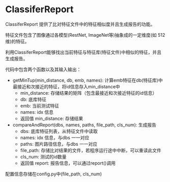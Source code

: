 # ClassiferReport

ClassiferReport 提供了比对特征文件中的特征相似度并且生成报告的功能。

特征文件包含了图像通过各模型(RestNet, ImageNet等)抽象成的一定维度(如 512维)的特征。

利用ClassiferReport能够找出当前特征与特征库(特征文件)中相似的特征，并且生成报告。

代码中包含两个函数以及其输入输出：
- getMinTup(min_distance, db, emb, names): 计算emb特征在db(特征库)中最接近和次接近的特征，将id信息存入min_distance中
	- min_distance: 存储结果的矩阵（包含最接近和次接近特征的id信息）
	- db: 底库特征
	- emb: 当前测试特征
	- names: idx 信息
	- 返回值 min_distance: 存储结果
- compareAndReport(dbs, names, paths, file_path, cls_num): 生成报告
	- dbs: 底库特征列表，从特征文件中读取
	- names: idx 信息，与dbs 一一对应
	- paths: 图片路径信息，与dbs 一一对应
	- file_path: 存储比对结果的文件，若程序运行途中中断，可以重读此文件
	- cls_num: 测试的id数量
	- 返回值 report: 报告信息，可以通过report()调用

配置信息存储在config.py中(file_path, cls_num)


